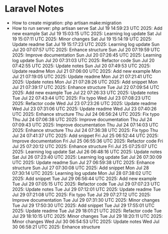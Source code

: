 # Laravel Notes
- How to create migration: php artisan make:migration
- How to run server: php artisan serve
Sat Jul 19 14:59:23 UTC 2025: Add new example
Sat Jul 19 15:03:15 UTC 2025: Learning log update
Sat Jul 19 15:07:11 UTC 2025: Minor changes
Sat Jul 19 15:14:19 UTC 2025: Update readme
Sat Jul 19 15:17:23 UTC 2025: Learning log update
Sun Jul 20 07:07:57 UTC 2025: Enhance structure
Sun Jul 20 07:19:59 UTC 2025: Improve documentation
Sun Jul 20 07:26:45 UTC 2025: Learning log update
Sun Jul 20 07:31:03 UTC 2025: Refactor code
Sun Jul 20 07:42:55 UTC 2025: Update notes
Sun Jul 20 07:49:53 UTC 2025: Update readme
Mon Jul 21 07:06:00 UTC 2025: Add new example
Mon Jul 21 07:19:05 UTC 2025: Update readme
Mon Jul 21 07:21:41 UTC 2025: Update notes
Mon Jul 21 07:28:26 UTC 2025: Add snippet
Mon Jul 21 07:39:17 UTC 2025: Enhance structure
Tue Jul 22 07:09:54 UTC 2025: Add new example
Tue Jul 22 07:26:33 UTC 2025: Update notes
Tue Jul 22 07:43:44 UTC 2025: Fix typo
Wed Jul 23 07:08:23 UTC 2025: Refactor code
Wed Jul 23 07:23:26 UTC 2025: Update readme
Wed Jul 23 07:31:06 UTC 2025: Update readme
Wed Jul 23 07:40:26 UTC 2025: Enhance structure
Thu Jul 24 06:56:24 UTC 2025: Fix typo
Thu Jul 24 07:06:38 UTC 2025: Improve documentation
Thu Jul 24 07:09:43 UTC 2025: Improve documentation
Thu Jul 24 07:14:03 UTC 2025: Enhance structure
Thu Jul 24 07:36:38 UTC 2025: Fix typo
Thu Jul 24 07:41:37 UTC 2025: Add snippet
Fri Jul 25 06:52:44 UTC 2025: Improve documentation
Fri Jul 25 06:55:36 UTC 2025: Refactor code
Fri Jul 25 07:20:12 UTC 2025: Enhance structure
Fri Jul 25 07:25:07 UTC 2025: Learning log update
Sat Jul 26 06:48:16 UTC 2025: Update notes
Sat Jul 26 07:23:40 UTC 2025: Learning log update
Sat Jul 26 07:30:09 UTC 2025: Update readme
Sun Jul 27 06:59:38 UTC 2025: Enhance structure
Sun Jul 27 07:30:08 UTC 2025: Add snippet
Mon Jul 28 07:30:14 UTC 2025: Learning log update
Mon Jul 28 07:38:02 UTC 2025: Add snippet
Tue Jul 29 06:56:44 UTC 2025: Add new example
Tue Jul 29 07:05:15 UTC 2025: Refactor code
Tue Jul 29 07:07:23 UTC 2025: Update notes
Tue Jul 29 07:12:01 UTC 2025: Update readme
Tue Jul 29 07:21:08 UTC 2025: Fix typo
Tue Jul 29 07:27:12 UTC 2025: Improve documentation
Tue Jul 29 07:31:30 UTC 2025: Minor changes
Tue Jul 29 17:50:30 UTC 2025: Add snippet
Tue Jul 29 17:55:01 UTC 2025: Update readme
Tue Jul 29 18:01:21 UTC 2025: Refactor code
Tue Jul 29 18:10:15 UTC 2025: Minor changes
Tue Jul 29 18:20:11 UTC 2025: Minor changes
Wed Jul 30 06:54:53 UTC 2025: Update notes
Wed Jul 30 06:58:21 UTC 2025: Enhance structure
